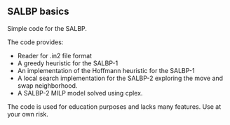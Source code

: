 ## SALBP basics

Simple code for the SALBP.

The code provides:

- Reader for .in2 file format
- A greedy heuristic for the SALBP-1
- An implementation of the Hoffmann heuristic for the SALBP-1 
- A local search implementation for the SALBP-2 exploring the move and swap neighborhood.
- A SALBP-2 MILP model solved using cplex.

The code is used for education purposes and lacks many features. Use at your own risk.

